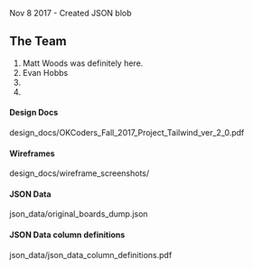 Nov 8 2017 - Created JSON blob

## The Team
1. Matt Woods was definitely here.
2. Evan Hobbs
3. 
4. 


#### Design Docs
design_docs/OKCoders_Fall_2017_Project_Tailwind_ver_2_0.pdf

#### Wireframes
design_docs/wireframe_screenshots/

#### JSON Data
json_data/original_boards_dump.json

#### JSON Data column definitions
json_data/json_data_column_definitions.pdf

